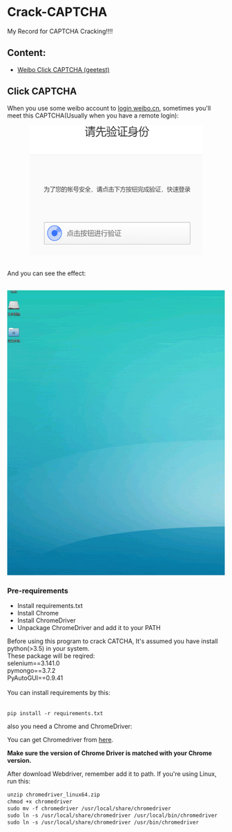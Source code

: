 # Crack-CAPTCHA
My Record for CAPTCHA Cracking!!!!

## Content:
- [Weibo Click CAPTCHA (geetest)](#click-captcha)

## Click CAPTCHA
When you use some weibo account to [login weibo.cn](https://passport.weibo.cn/signin/login
), sometimes you'll meet this CAPTCHA(Usually when you have a remote login):

<div align=center><img width="400" height="300" src="https://raw.githubusercontent.com/RunningIkkyu/Crack-CAPTCHA/master/img/bg.PNG"/></div>



</br>And you can see the effect:</br></br>



![Cracking Demo](https://raw.githubusercontent.com/RunningIkkyu/Crack-CAPTCHA/master/img/GIF.gif)

### Pre-requirements

- Install requirements.txt
- Install Chrome
- Install ChromeDriver
- Unpackage ChromeDriver and add it to your PATH


Before using this program to crack CATCHA, It's assumed you have install python(>3.5) in your system.</br>
These package will be reqired:</br>
selenium==3.141.0</br>
pymongo==3.7.2</br>
PyAutoGUI==0.9.41</br>
</br>
You can install requirements by this:</br>
</br>
```
pip install -r requirements.txt
```

also you need a Chrome and ChromeDriver:</br>

You can get Chromedriver from [here](http://chromedriver.storage.googleapis.com/index.html).

**Make sure the version of Chrome Driver is matched with your Chrome version.**

After download Webdriver, remember add it to path. If you're using Linux, run this:

```
unzip chromedriver_linux64.zip
chmod +x chromedriver
sudo mv -f chromedriver /usr/local/share/chromedriver
sudo ln -s /usr/local/share/chromedriver /usr/local/bin/chromedriver
sudo ln -s /usr/local/share/chromedriver /usr/bin/chromedriver
```
